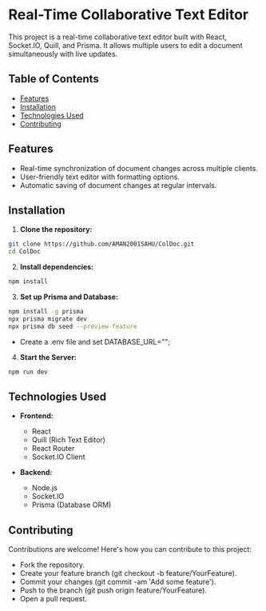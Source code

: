 # Real-Time Collaborative Text Editor

This project is a real-time collaborative text editor built with React, Socket.IO, Quill, and Prisma. It allows multiple users to edit a document simultaneously with live updates.

## Table of Contents

- [Features](#features)
- [Installation](#installation)
- [Technologies Used](#technologies-used)
- [Contributing](#contributing)

## Features

- Real-time synchronization of document changes across multiple clients.
- User-friendly text editor with formatting options.
- Automatic saving of document changes at regular intervals.

## Installation

1. **Clone the repository:**

```bash
git clone https://github.com/AMAN2001SAHU/ColDoc.git
cd ColDoc
```

2. **Install dependencies:**

```bash
npm install
```

3. **Set up Prisma and Database:**

```bash
npm install -g prisma
npx prisma migrate dev
npx prisma db seed --preview-feature
```

- Create a .env file and set DATABASE_URL="";

4. **Start the Server:**

```bash
npm run dev
```

## Technologies Used

- **Frontend:**

  - React
  - Quill (Rich Text Editor)
  - React Router
  - Socket.IO Client

- **Backend:**
  - Node.js
  - Socket.IO
  - Prisma (Database ORM)

## Contributing

Contributions are welcome! Here's how you can contribute to this project:

- Fork the repository.
- Create your feature branch (git checkout -b feature/YourFeature).
- Commit your changes (git commit -am 'Add some feature').
- Push to the branch (git push origin feature/YourFeature).
- Open a pull request.
